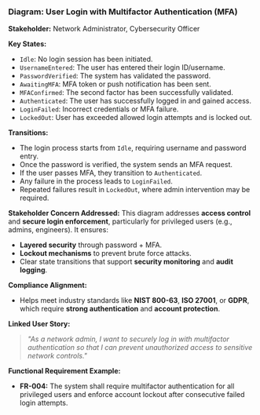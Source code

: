 
### Diagram: User Login with Multifactor Authentication (MFA)

**Stakeholder:** Network Administrator, Cybersecurity Officer

**Key States:**
- `Idle`: No login session has been initiated.
- `UsernameEntered`: The user has entered their login ID/username.
- `PasswordVerified`: The system has validated the password.
- `AwaitingMFA`: MFA token or push notification has been sent.
- `MFAConfirmed`: The second factor has been successfully validated.
- `Authenticated`: The user has successfully logged in and gained access.
- `LoginFailed`: Incorrect credentials or MFA failure.
- `LockedOut`: User has exceeded allowed login attempts and is locked out.

**Transitions:**
- The login process starts from `Idle`, requiring username and password entry.
- Once the password is verified, the system sends an MFA request.
- If the user passes MFA, they transition to `Authenticated`.
- Any failure in the process leads to `LoginFailed`.
- Repeated failures result in `LockedOut`, where admin intervention may be required.

**Stakeholder Concern Addressed:**
This diagram addresses **access control** and **secure login enforcement**, particularly for privileged users (e.g., admins, engineers). It ensures:
- **Layered security** through password + MFA.
- **Lockout mechanisms** to prevent brute force attacks.
- Clear state transitions that support **security monitoring** and **audit logging**.

**Compliance Alignment:**
- Helps meet industry standards like **NIST 800-63**, **ISO 27001**, or **GDPR**, which require **strong authentication** and **account protection**.

**Linked User Story:**
> *"As a network admin, I want to securely log in with multifactor authentication so that I can prevent unauthorized access to sensitive network controls."*

**Functional Requirement Example:**
- **FR-004:** The system shall require multifactor authentication for all privileged users and enforce account lockout after consecutive failed login attempts.
